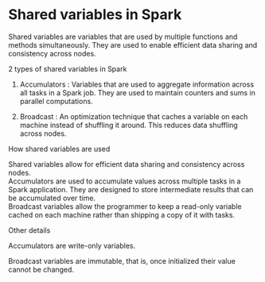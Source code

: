 # Shared variables in Spark

Shared variables are variables that are used by multiple functions and methods simultaneously. They are used to enable efficient data sharing and consistency across nodes. <br>

2 types of shared variables in Spark<br>

1. Accumulators : Variables that are used to aggregate information across all tasks in a Spark job. They are used to maintain counters and sums in parallel computations. <br>

2. Broadcast : An optimization technique that caches a variable on each machine instead of shuffling it around. This reduces data shuffling across nodes. <br>

How shared variables are used<br>

Shared variables allow for efficient data sharing and consistency across nodes. <br>
Accumulators are used to accumulate values across multiple tasks in a Spark application. They are designed to store intermediate results that can be accumulated over time. <br>
Broadcast variables allow the programmer to keep a read-only variable cached on each machine rather than shipping a copy of it with tasks. <br>

Other details <br>

Accumulators are write-only variables.<br>

Broadcast variables are immutable, that is, once initialized their value cannot be changed.<br>
